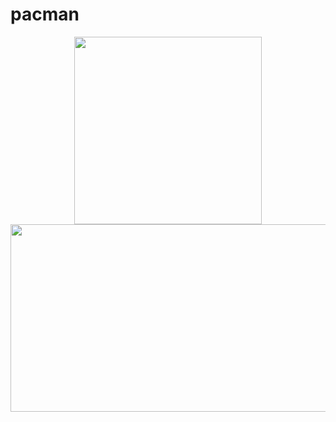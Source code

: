 # pacman

<p float="left" align="middle">
  <img src="https://user-images.githubusercontent.com/74872422/208988070-6aa716e0-a78e-4e71-94b5-a277365a75dd.png" width="300" height="300">
  <img src="https://user-images.githubusercontent.com/74872422/208988073-ad5dcf38-dc20-469c-96f6-8252050f8a14.png" width="600" height="300">
</p>
